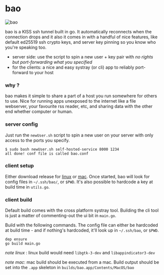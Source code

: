 bao
===============

![bao](https://user-images.githubusercontent.com/760637/44001953-85521f68-9e3b-11e8-8fb6-6a4ddbb5d45d.png)


bao is a KISS ssh tunnel built in go. It automatically reconnects when the connection drops and it also it comes in with a handful of nice features, like default ed25519 ssh crypto keys, and server key pinning so you know who you're speaking too.

  * server side: use the script to spin a new user + key pair with *no rights but port-forwarding what you specified*
  * for the clients: a nice and easy systray (or cli) app to reliably port-forward to your host


### why ?
bao makes it simple to share a part of a host you run somewhere for others to use. Nice for running apps unexposed to the internet like a file webserver, your favourite rss reader, etc, and sharing data with the other end whether computer or human.

### server config
Just run the `newUser.sh` script to spin a new user on your server with only access to the ports you specify.

```
$ sudo bash newUser.sh self-hosted-service 8000 1234
all done! conf file is called bao.conf
```

### client setup

Either download release for [linux](https://github.com/pldubouilh/bao/releases/download/0.0.1/Linux.release) or [mac](https://github.com/pldubouilh/bao/releases/download/0.0.1/Mac.release.zip). Once started, bao will look for config files in `~/.ssh/bao/`, or `$PWD`. It's also possible to hardcode a key at build time in `utils.go`.

### client build
Default build comes with the cross platform systray tool. Building the cli tool is just a matter of commenting-out the ui bit in `main.go`.

Build with the following commands. The config file can either be hardcoded at build time - and if nothing's hardcoded, it'll look up in `~/.ssh/bao`, or `$PWD`.

```
dep ensure
go build main.go
```

 _note linux_ : linux build would need `libgtk-3-dev` and `libappindicator3-dev`

 _note mac_: mac build should be executed from a mac. Build output should be set into the `.app` skeleton in `builds/bao.app/Contents/MacOS/bao`

